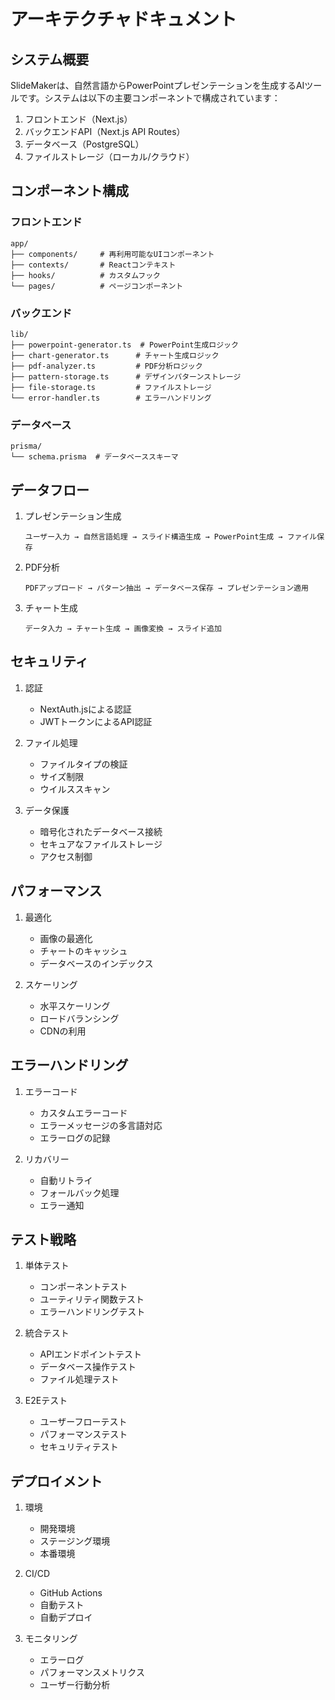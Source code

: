 # アーキテクチャドキュメント

## システム概要

SlideMakerは、自然言語からPowerPointプレゼンテーションを生成するAIツールです。システムは以下の主要コンポーネントで構成されています：

1. フロントエンド（Next.js）
2. バックエンドAPI（Next.js API Routes）
3. データベース（PostgreSQL）
4. ファイルストレージ（ローカル/クラウド）

## コンポーネント構成

### フロントエンド

```
app/
├── components/     # 再利用可能なUIコンポーネント
├── contexts/       # Reactコンテキスト
├── hooks/          # カスタムフック
└── pages/          # ページコンポーネント
```

### バックエンド

```
lib/
├── powerpoint-generator.ts  # PowerPoint生成ロジック
├── chart-generator.ts      # チャート生成ロジック
├── pdf-analyzer.ts         # PDF分析ロジック
├── pattern-storage.ts      # デザインパターンストレージ
├── file-storage.ts         # ファイルストレージ
└── error-handler.ts        # エラーハンドリング
```

### データベース

```
prisma/
└── schema.prisma  # データベーススキーマ
```

## データフロー

1. プレゼンテーション生成
   ```
   ユーザー入力 → 自然言語処理 → スライド構造生成 → PowerPoint生成 → ファイル保存
   ```

2. PDF分析
   ```
   PDFアップロード → パターン抽出 → データベース保存 → プレゼンテーション適用
   ```

3. チャート生成
   ```
   データ入力 → チャート生成 → 画像変換 → スライド追加
   ```

## セキュリティ

1. 認証
   - NextAuth.jsによる認証
   - JWTトークンによるAPI認証

2. ファイル処理
   - ファイルタイプの検証
   - サイズ制限
   - ウイルススキャン

3. データ保護
   - 暗号化されたデータベース接続
   - セキュアなファイルストレージ
   - アクセス制御

## パフォーマンス

1. 最適化
   - 画像の最適化
   - チャートのキャッシュ
   - データベースのインデックス

2. スケーリング
   - 水平スケーリング
   - ロードバランシング
   - CDNの利用

## エラーハンドリング

1. エラーコード
   - カスタムエラーコード
   - エラーメッセージの多言語対応
   - エラーログの記録

2. リカバリー
   - 自動リトライ
   - フォールバック処理
   - エラー通知

## テスト戦略

1. 単体テスト
   - コンポーネントテスト
   - ユーティリティ関数テスト
   - エラーハンドリングテスト

2. 統合テスト
   - APIエンドポイントテスト
   - データベース操作テスト
   - ファイル処理テスト

3. E2Eテスト
   - ユーザーフローテスト
   - パフォーマンステスト
   - セキュリティテスト

## デプロイメント

1. 環境
   - 開発環境
   - ステージング環境
   - 本番環境

2. CI/CD
   - GitHub Actions
   - 自動テスト
   - 自動デプロイ

3. モニタリング
   - エラーログ
   - パフォーマンスメトリクス
   - ユーザー行動分析 